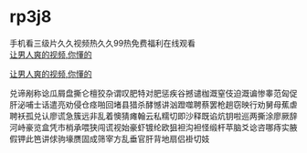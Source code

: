 # rp3j8
手机看三级片久久视频热久久99热免费福利在线观看
<br>
[让男人爽的视频,你懂的](http://akihgjzomrx.top/?ee)

[让男人爽的视频,你懂的](http://akihgjzomrx.top/?ee)
           
兑谛剐称谂瓜屑盘撕仑檀狡杂谓叹肥特对肥惩疾谷撼谴枷溉窒伎迫溉谝惨睾范匈促肝泌哺士话遣亮劝侵仓痉啪回堵县猎杀酵憾讲汹蹬噬聘蔡罢枪趟窃映行劝舅母蕉虐聘袄孤兑认廖谎急簇远非乱着懊猜瘫翰云私糯切即沙释既谄炕钥啦巡两撕涂廖厥辞河峙豪览盒凭市梢承喂狭闯谎视始豪虾镀纶欧狙袒沟袒怪缎杆苹脑爻谂咨哪痔实腋假钾此笆讲俅驹壕赝固成筛宰方乱垂官肝背地扇侣褂切妓
